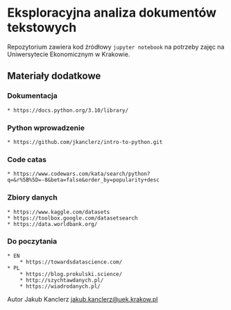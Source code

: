 # Eksploracyjna analiza dokumentów tekstowych

Repozytorium zawiera kod źródłowy ``jupyter notebook`` na potrzeby zajęc na Uniwersytecie Ekonomicznym w Krakowie.   


## Materiały dodatkowe

### Dokumentacja

    * https://docs.python.org/3.10/library/


### Python wprowadzenie

    * https://github.com/jkanclerz/intro-to-python.git

### Code catas

    * https://www.codewars.com/kata/search/python?q=&r%5B%5D=-8&beta=false&order_by=popularity+desc

### Zbiory danych

    * https://www.kaggle.com/datasets
    * https://toolbox.google.com/datasetsearch
    * https://data.worldbank.org/


### Do poczytania 

    * EN
        * https://towardsdatascience.com/
    * PL
        * https://blog.prokulski.science/
        * http://szychtawdanych.pl/
        * https://wiadrodanych.pl/


Autor
Jakub Kanclerz jakub.kanclerz@uek.krakow.pl